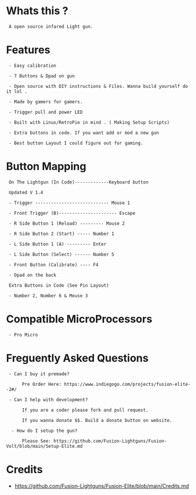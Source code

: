 # Whats this ? 

     A open source infared Light gun.  
     
     
# Features

     - Easy calibration 
     
     - 7 Buttons & Dpad on gun
          
     - Open source with DIY instructions & Files. Wanna build yourself do it lol .
     
     - Made by gamers for gamers.
      
     - Trigger pull and power LED
          
     - Built with Linux/RetroPie in mind . ( Making Setup Scripts)
     
     - Extra buttons in code. If you want add or mod a new gun
     
     - Best button Layout I could figure out for gaming.


# Button Mapping

     On The Lightgun (In Code)-------------Keyboard button 

     Updated V 1.4
     
     - Trigger ---------------------------- Mouse 1
     
     - Front Trigger (B)---------------------- Escape

     - R Side Button 1 (Reload) --------- Mouse 2 
     
     - R Side Button 2 (Start) ----- Number 1
     
     - L Side Button 1 (A) --------- Enter
          
     - L Side Button (Select) ------ Number 5
     
     - Front Button (Calibrate) ---- F4
    
     - Dpad on the back
     
     Extra Buttons in Code (See Pin Layout)
     
     - Number 2, Number 6 & Mouse 3

     
# Compatible MicroProcessors

     - Pro Micro

     
# Freguently Asked Questions

     - Can I buy it premade?
     
          Pre Order Here: https://www.indiegogo.com/projects/fusion-elite--2#/
          
     - Can I help with development?
     
          If you are a coder please fork and pull request. 
          
          If you wanna donate $$. Build a donate button on website.
          
      - How do I setup the gun?
      
          Please See: https://github.com/Fusion-Lightguns/Fusion-Volt/blob/main/Setup-Elite.md

# Credits 

- https://github.com/Fusion-Lightguns/Fusion-Elite/blob/main/Credits.md
